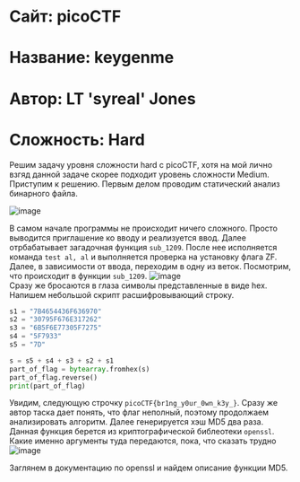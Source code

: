# Сайт: picoCTF
# Название: keygenme
# Автор: LT 'syreal' Jones
# Сложность: Hard

Решим задачу уровня сложности hard с picoCTF, хотя на мой лично взгяд данной задаче скорее подходит уровень сложности Medium. Приступим к решению.
Первым делом проводим статический анализ бинарного файла. 

![image](https://github.com/user-attachments/assets/97f57ef9-e58a-4bb7-85d0-7fff6ce5185f)

В самом начале программы не происходит ничего сложного. Просто выводится приглашение ко вводу и реализуется ввод. Далее отрбабатывает загадочная функция 
`sub_1209`. После нее исполняется команда `test al, al` и выполняется проверка на установку флага ZF. Далее, в зависимости от ввода, переходим в одну из веток.
Посмотрим, что происходит в функции `sub_1209`.
![image](https://github.com/user-attachments/assets/3999dcce-a365-42b6-901f-2e33296b56d7) \
Сразу же бросаются в глаза символы представленные в виде hex. Напишем небольшой скрипт расшифровывающий строку.

```python
s1 = "7B4654436F636970"
s2 = "30795F676E317262"
s3 = "6B5F6E77305F7275"
s4 = "5F7933"
s5 = "7D"

s = s5 + s4 + s3 + s2 + s1
part_of_flag = bytearray.fromhex(s)
part_of_flag.reverse()
print(part_of_flag)
```

Увидим, следующую строчку `picoCTF{br1ng_y0ur_0wn_k3y_}`. Сразу же автор таска дает понять, что флаг неполный, поэтому продолжаем анализировать алгоритм. 
Далее генерируется хэш MD5 два раза. Данная функция берется из криптографической библеотеки `openssl`. Какие именно аргументы туда передаются, пока, что сказать трудно\
![image](https://github.com/user-attachments/assets/42870374-3a4a-4a63-b6ee-b1e68541da27)


Заглянем в документацию по openssl и найдем описание функции MD5. 

